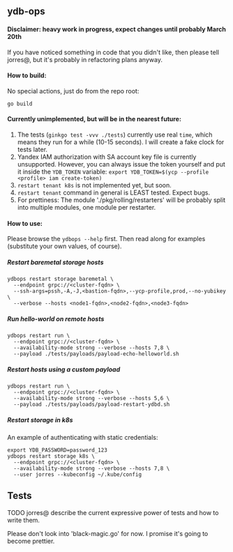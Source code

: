 ## ydb-ops

#### Disclaimer: heavy work in progress, expect changes until probably March 20th

If you have noticed something in code that you didn't like, then please tell jorres@, but it's probably in refactoring plans anyway.

#### How to build:

No special actions, just do from the repo root:

```
go build
```

#### Currently unimplemented, but will be in the nearest future:

1. The tests (`ginkgo test -vvv ./tests`) currently use real `time`, which means they run for a while (10-15 seconds). I will create a fake clock for tests later.
2. Yandex IAM authorization with SA account key file is currently unsupported.
   However, you can always issue the token yourself and put it inside the `YDB_TOKEN`
   variable: `export YDB_TOKEN=$(ycp --profile <profile> iam create-token)`
3. `restart tenant k8s` is not implemented yet, but soon.
4. `restart tenant` command in general is LEAST tested. Expect bugs.
5. For prettiness: The module './pkg/rolling/restarters' will be probably split into
   multiple modules, one module per restarter.

#### How to use:

Please browse the `ydbops --help` first. Then read along for examples (substitute your own values, of course).

##### Restart baremetal storage hosts

```
ydbops restart storage baremetal \
  --endpoint grpc://<cluster-fqdn> \
  --ssh-args=pssh,-A,-J,<bastion-fqdn>,--ycp-profile,prod,--no-yubikey \
  --verbose --hosts <node1-fqdn>,<node2-fqdn>,<node3-fqdn>
```

##### Run hello-world on remote hosts

```
ydbops restart run \
  --endpoint grpc://<cluster-fqdn> \
  --availability-mode strong --verbose --hosts 7,8 \
  --payload ./tests/payloads/payload-echo-helloworld.sh
```

##### Restart hosts using a custom payload

```
ydbops restart run \
  --endpoint grpc://<cluster-fqdn> \
  --availability-mode strong --verbose --hosts 5,6 \
  --payload ./tests/payloads/payload-restart-ydbd.sh
```

##### Restart storage in k8s

An example of authenticating with static credentials:

```
export YDB_PASSWORD=password_123
ydbops restart storage k8s \
  --endpoint grpc://<cluster-fqdn> \
  --availability-mode strong --verbose --hosts 7,8 \
  --user jorres --kubeconfig ~/.kube/config
```

## Tests

TODO jorres@ describe the current expressive power of tests and how to write them.

Please don't look into 'black-magic.go' for now. I promise it's going to become prettier.
